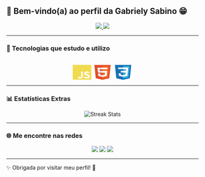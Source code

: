 ## 👋 Bem-vindo(a) ao perfil da Gabriely Sabino 😁  

<div align="center">
  <a href="https://github.com/gabrielysabino">
    <img height="180em" src="https://github-readme-stats.vercel.app/api?username=gabrielysabino&show_icons=true&theme=tokyonight&include_all_commits=true&count_private=true"/>
    <img height="180em" src="https://github-readme-stats.vercel.app/api/top-langs/?username=gabrielysabino&layout=compact&langs_count=6&theme=tokyonight"/>
  </a>
</div>

---

### 🚀 Tecnologias que estudo e utilizo
<div align="center" style="display: inline_block"><br>
  <img align="center" alt="Js" height="40" width="50" src="https://raw.githubusercontent.com/devicons/devicon/master/icons/javascript/javascript-plain.svg">
  <img align="center" alt="HTML" height="40" width="50" src="https://raw.githubusercontent.com/devicons/devicon/master/icons/html5/html5-original.svg">
  <img align="center" alt="CSS" height="40" width="50" src="https://raw.githubusercontent.com/devicons/devicon/master/icons/css3/css3-original.svg">
</div>

---

### 📊 Estatísticas Extras
<div align="center">
  <img src="https://github-readme-streak-stats.herokuapp.com/?user=gabrielysabino&theme=tokyonight" alt="Streak Stats"/>
</div>

---

### 🌐 Me encontre nas redes
<div align="center"> 
  <a href="https://instagram.com/gabriely.sabino" target="_blank"><img src="https://img.shields.io/badge/-Instagram-%23E4405F?style=for-the-badge&logo=instagram&logoColor=white"></a>
  <a href = "mailto:gabrielysabino@outlook.com"><img src="https://img.shields.io/badge/-Outlook-0078D4?style=for-the-badge&logo=microsoft-outlook&logoColor=white"></a>
  <a href="https://www.linkedin.com/in/gabrielysabino/" target="_blank"><img src="https://img.shields.io/badge/-LinkedIn-%230077B5?style=for-the-badge&logo=linkedin&logoColor=white"></a>
</div>

---

✨ Obrigada por visitar meu perfil! 🚀
